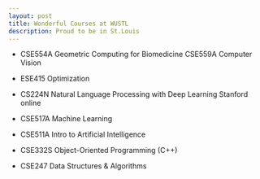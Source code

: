 ```yaml
---
layout: post
title: Wonderful Courses at WUSTL
description: Proud to be in St.Louis
---
```



- CSE554A Geometric Computing for Biomedicine CSE559A Computer Vision

- ESE415 Optimization

- CS224N Natural Language Processing with Deep Learning Stanford online 

- CSE517A Machine Learning

- CSE511A Intro to Artificial Intelligence 

- CSE332S Object-Oriented Programming (C++) 

- CSE247 Data Structures & Algorithms
